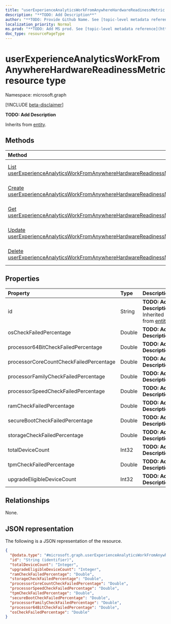 ```yaml
---
title: "userExperienceAnalyticsWorkFromAnywhereHardwareReadinessMetric resource type"
description: "**TODO: Add Description**"
author: "**TODO: Provide Github Name. See [topic-level metadata reference](https://msgo.azurewebsites.net/add/document/guidelines/metadata.html#topic-level-metadata)**"
localization_priority: Normal
ms.prod: "**TODO: Add MS prod. See [topic-level metadata reference](https://msgo.azurewebsites.net/add/document/guidelines/metadata.html#topic-level-metadata)**"
doc_type: resourcePageType
---
```


# userExperienceAnalyticsWorkFromAnywhereHardwareReadinessMetric resource type

Namespace: microsoft.graph

[!INCLUDE [beta-disclaimer](../../includes/beta-disclaimer.md)]

**TODO: Add Description**


Inherits from [entity](../resources/entity.md).

## Methods
|Method|Return type|Description|
|:---|:---|:---|
|[List userExperienceAnalyticsWorkFromAnywhereHardwareReadinessMetrics](../api/intune-userexperienceanalyticsworkfromanywherehardwarereadinessmetric-list.md)|[userExperienceAnalyticsWorkFromAnywhereHardwareReadinessMetric](../resources/intune-userexperienceanalyticsworkfromanywherehardwarereadinessmetric.md) collection|Get a list of the [userExperienceAnalyticsWorkFromAnywhereHardwareReadinessMetric](../resources/intune-userexperienceanalyticsworkfromanywherehardwarereadinessmetric.md) objects and their properties.|
|[Create userExperienceAnalyticsWorkFromAnywhereHardwareReadinessMetric](../api/intune-userexperienceanalyticsworkfromanywherehardwarereadinessmetric-create.md)|[userExperienceAnalyticsWorkFromAnywhereHardwareReadinessMetric](../resources/intune-userexperienceanalyticsworkfromanywherehardwarereadinessmetric.md)|Create a new [userExperienceAnalyticsWorkFromAnywhereHardwareReadinessMetric](../resources/intune-userexperienceanalyticsworkfromanywherehardwarereadinessmetric.md) object.|
|[Get userExperienceAnalyticsWorkFromAnywhereHardwareReadinessMetric](../api/intune-userexperienceanalyticsworkfromanywherehardwarereadinessmetric-get.md)|[userExperienceAnalyticsWorkFromAnywhereHardwareReadinessMetric](../resources/intune-userexperienceanalyticsworkfromanywherehardwarereadinessmetric.md)|Read the properties and relationships of a [userExperienceAnalyticsWorkFromAnywhereHardwareReadinessMetric](../resources/intune-userexperienceanalyticsworkfromanywherehardwarereadinessmetric.md) object.|
|[Update userExperienceAnalyticsWorkFromAnywhereHardwareReadinessMetric](../api/intune-userexperienceanalyticsworkfromanywherehardwarereadinessmetric-update.md)|[userExperienceAnalyticsWorkFromAnywhereHardwareReadinessMetric](../resources/intune-userexperienceanalyticsworkfromanywherehardwarereadinessmetric.md)|Update the properties of a [userExperienceAnalyticsWorkFromAnywhereHardwareReadinessMetric](../resources/intune-userexperienceanalyticsworkfromanywherehardwarereadinessmetric.md) object.|
|[Delete userExperienceAnalyticsWorkFromAnywhereHardwareReadinessMetric](../api/intune-userexperienceanalyticsworkfromanywherehardwarereadinessmetric-delete.md)|None|Deletes a [userExperienceAnalyticsWorkFromAnywhereHardwareReadinessMetric](../resources/intune-userexperienceanalyticsworkfromanywherehardwarereadinessmetric.md) object.|

## Properties
|Property|Type|Description|
|:---|:---|:---|
|id|String|**TODO: Add Description** Inherited from [entity](../resources/entity.md).|
|osCheckFailedPercentage|Double|**TODO: Add Description**|
|processor64BitCheckFailedPercentage|Double|**TODO: Add Description**|
|processorCoreCountCheckFailedPercentage|Double|**TODO: Add Description**|
|processorFamilyCheckFailedPercentage|Double|**TODO: Add Description**|
|processorSpeedCheckFailedPercentage|Double|**TODO: Add Description**|
|ramCheckFailedPercentage|Double|**TODO: Add Description**|
|secureBootCheckFailedPercentage|Double|**TODO: Add Description**|
|storageCheckFailedPercentage|Double|**TODO: Add Description**|
|totalDeviceCount|Int32|**TODO: Add Description**|
|tpmCheckFailedPercentage|Double|**TODO: Add Description**|
|upgradeEligibleDeviceCount|Int32|**TODO: Add Description**|

## Relationships
None.

## JSON representation
The following is a JSON representation of the resource.
<!-- {
  "blockType": "resource",
  "keyProperty": "id",
  "@odata.type": "microsoft.graph.userExperienceAnalyticsWorkFromAnywhereHardwareReadinessMetric",
  "baseType": "microsoft.graph.entity",
  "openType": false
}
-->
``` json
{
  "@odata.type": "#microsoft.graph.userExperienceAnalyticsWorkFromAnywhereHardwareReadinessMetric",
  "id": "String (identifier)",
  "totalDeviceCount": "Integer",
  "upgradeEligibleDeviceCount": "Integer",
  "ramCheckFailedPercentage": "Double",
  "storageCheckFailedPercentage": "Double",
  "processorCoreCountCheckFailedPercentage": "Double",
  "processorSpeedCheckFailedPercentage": "Double",
  "tpmCheckFailedPercentage": "Double",
  "secureBootCheckFailedPercentage": "Double",
  "processorFamilyCheckFailedPercentage": "Double",
  "processor64BitCheckFailedPercentage": "Double",
  "osCheckFailedPercentage": "Double"
}
```

